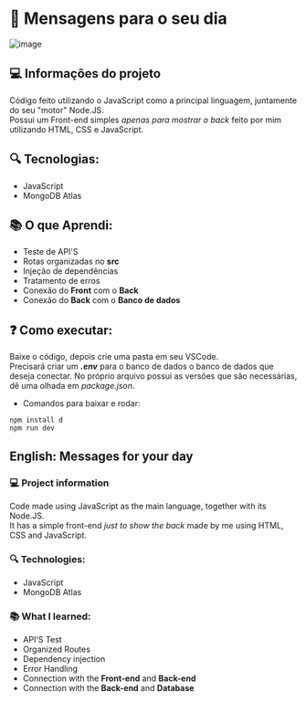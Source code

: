 # 💙 Mensagens para o seu dia
![image](https://github.com/user-attachments/assets/51e8efab-d21b-4a5b-bae0-f7d6f423e23c)

## 💻 Informações do projeto
Código feito utilizando o JavaScript como a principal linguagem, juntamente do seu "motor" Node.JS.  
Possui um Front-end simples _apenas para mostrar o back_ feito por mim utilizando HTML, CSS e JavaScript.

## 🔍 Tecnologias:
- JavaScript
- MongoDB Atlas

## 📚 O que Aprendi:
- Teste de API'S
- Rotas organizadas no **src**
- Injeção de dependências
- Tratamento de erros
- Conexão do **Front** com o **Back**
- Conexão do **Back** com o **Banco de dados**  

## ❓ Como executar:
Baixe o código, depois crie uma pasta em seu VSCode.  
Precisará criar um **_.env_** para o banco de dados o banco de dados que deseja conectar.
No próprio arquivo possui as versões que são necessárias, dê uma olhada em _package.json_.

- Comandos para baixar e rodar: 
```
npm install d
npm run dev
```



## English: Messages for your day

### 💻 Project information
Code made using JavaScript as the main language, together with its Node.JS.  
It has a simple front-end _just to show the back_ made by me using HTML, CSS and JavaScript.

### 🔍 Technologies:
- JavaScript
- MongoDB Atlas

### 📚 What I learned:
- API'S Test
- Organized Routes
- Dependency injection
- Error Handling
- Connection with the **Front-end** and **Back-end**
- Connection with the **Back-end** and **Database**
